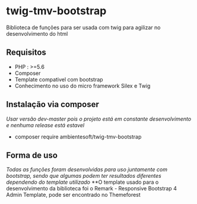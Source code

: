 # twig-tmv-bootstrap
Biblioteca de funções para ser usada com twig para agilizar no desenvolvimento do html
## Requisitos
* PHP : >=5.6 
* Composer
* Template compativel com bootstrap
* Conhecimento no uso do micro framework Silex e Twig
## Instalação via composer
_Usar versão dev-master pois o projeto está em constante desenvolvimento e nenhuma release está estavel_
* composer require ambientesoft/twig-tmv-bootstrap
## Forma de uso
_Todas as funções foram desenvolvidas para uso juntamente com bootstrap, sendo que algumas podem ter resultados diferentes dependendo do template utilizado_
**O template usado para o desenvolvimento da biblioteca foi o Remark - Responsive Bootstrap 4 Admin Template, pode ser encontrado no Themeforest



 
